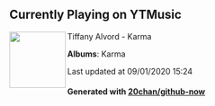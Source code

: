 ## Currently Playing on YTMusic

[<img align="left" width="100" src="https://lh3.googleusercontent.com/WvKZAyibWo3AG2D7mbCRKwHlQ_Zfoi0gG1qsJmlT_5ScA2WskjSgc2K5xybBeONveJV22B8fRxtAqWozSg">](https://music.youtube.com/channel/UC3nK3iXMKTjee8WpIBlmakg)

Tiffany Alvord - Karma

**Albums**: Karma

Last updated at 09/01/2020 15:24

#### Generated with [20chan/github-now](https://github.com/20chan/github-now)


<!--
**20chan/20chan** is a ✨ _special_ ✨ repository because its `README.md` (this file) appears on your GitHub profile.

Here are some ideas to get you started:

- 🔭 I’m currently working on ...
- 🌱 I’m currently learning ...
- 👯 I’m looking to collaborate on ...
- 🤔 I’m looking for help with ...
- 💬 Ask me about ...
- 📫 How to reach me: ...
- 😄 Pronouns: ...
- ⚡ Fun fact: ...
-->
